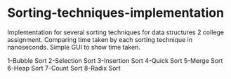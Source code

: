 # Sorting-techniques-implementation
Implementation for several sorting techniques for data structures 2 college assignment.
Comparing time taken by each sorting technique in nanoseconds.
Simple GUI to show time taken.

1-Bubble Sort
2-Selection Sort
3-Insertion Sort
4-Quick Sort
5-Merge Sort
6-Heap Sort
7-Count Sort
8-Radix Sort
